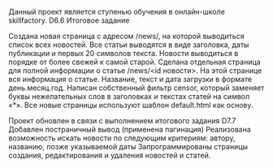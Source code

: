 Данный проект является ступенью обучения в онлайн-школе skillfactory.  D6.6 Итоговое задание

Создана новая страница с адресом /news/, на которой выводиться список всех новостей.
Все статьи выводятся в виде заголовка, даты публикации и первых 20 символов текста.
Новости выводиться в порядке от более свежей к самой старой.
Сделана отдельная страница для полной информации о статье /news/<id новости>.
На этой странице вся информация о статье. Название, текст и дата загрузки в формате день.месяц.год.
Написан собственный фильтр censor, который заменяет буквы нежелательных слов в заголовках и текстах статей на символ «*».
Все новые страницы используют шаблон default.html как основу.

Проект обновлен в связи с выполнением итогового задания D7.7
Добавлен постраничный вывод (применена пагинация)
Реализована возможность искать новости по следующим критериям: автору, названию, позже указываемой даты
Запрограммированы страницы создания, редактирования и удаления новостей и статей.
